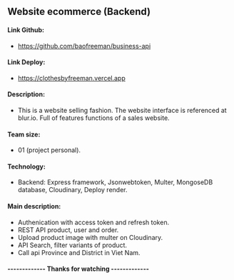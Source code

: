 ## Website ecommerce (Backend)

#### Link Github:

- https://github.com/baofreeman/business-api

#### Link Deploy:

- https://clothesbyfreeman.vercel.app

#### Description:

- This is a website selling fashion. The website interface is referenced at blur.io. Full of features functions of a sales website.

#### Team size:

- 01 (project personal).

#### Technology:

- Backend: Express framework, Jsonwebtoken, Multer, MongoseDB database, Cloudinary, Deploy render.

#### Main description:

- Authenication with access token and refresh token.
- REST API product, user and order.
- Upload product image with multer on Cloudinary.
- API Search, filter variants of product.
- Call api Province and District in Viet Nam.

#### ------------- Thanks for watching -------------
